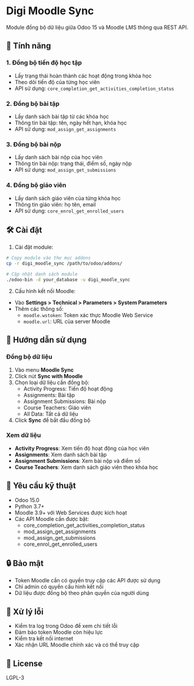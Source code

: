 # Digi Moodle Sync

Module đồng bộ dữ liệu giữa Odoo 15 và Moodle LMS thông qua REST API.

## 🌟 Tính năng

### 1. Đồng bộ tiến độ học tập
- Lấy trạng thái hoàn thành các hoạt động trong khóa học
- Theo dõi tiến độ của từng học viên
- API sử dụng: `core_completion_get_activities_completion_status`

### 2. Đồng bộ bài tập
- Lấy danh sách bài tập từ các khóa học
- Thông tin bài tập: tên, ngày hết hạn, khóa học
- API sử dụng: `mod_assign_get_assignments`

### 3. Đồng bộ bài nộp
- Lấy danh sách bài nộp của học viên
- Thông tin bài nộp: trạng thái, điểm số, ngày nộp
- API sử dụng: `mod_assign_get_submissions`

### 4. Đồng bộ giáo viên
- Lấy danh sách giáo viên của từng khóa học
- Thông tin giáo viên: họ tên, email
- API sử dụng: `core_enrol_get_enrolled_users`

## 🛠 Cài đặt

1. Cài đặt module:
```bash
# Copy module vào thư mục addons
cp -r digi_moodle_sync /path/to/odoo/addons/

# Cập nhật danh sách module
./odoo-bin -d your_database -u digi_moodle_sync
```

2. Cấu hình kết nối Moodle:
- Vào **Settings > Technical > Parameters > System Parameters**
- Thêm các thông số:
  - `moodle.wstoken`: Token xác thực Moodle Web Service
  - `moodle.url`: URL của server Moodle

## 📝 Hướng dẫn sử dụng

### Đồng bộ dữ liệu
1. Vào menu **Moodle Sync**
2. Click nút **Sync with Moodle**
3. Chọn loại dữ liệu cần đồng bộ:
   - Activity Progress: Tiến độ hoạt động
   - Assignments: Bài tập
   - Assignment Submissions: Bài nộp
   - Course Teachers: Giáo viên
   - All Data: Tất cả dữ liệu
4. Click **Sync** để bắt đầu đồng bộ

### Xem dữ liệu
- **Activity Progress**: Xem tiến độ hoạt động của học viên
- **Assignments**: Xem danh sách bài tập
- **Assignment Submissions**: Xem bài nộp và điểm số
- **Course Teachers**: Xem danh sách giáo viên theo khóa học

## 🔧 Yêu cầu kỹ thuật

- Odoo 15.0
- Python 3.7+
- Moodle 3.9+ với Web Services được kích hoạt
- Các API Moodle cần được bật:
  - core_completion_get_activities_completion_status
  - mod_assign_get_assignments
  - mod_assign_get_submissions
  - core_enrol_get_enrolled_users

## 🔒 Bảo mật

- Token Moodle cần có quyền truy cập các API được sử dụng
- Chỉ admin có quyền cấu hình kết nối
- Dữ liệu được đồng bộ theo phân quyền của người dùng

## 🐛 Xử lý lỗi

- Kiểm tra log trong Odoo để xem chi tiết lỗi
- Đảm bảo token Moodle còn hiệu lực
- Kiểm tra kết nối internet
- Xác nhận URL Moodle chính xác và có thể truy cập


## 📄 License

LGPL-3 